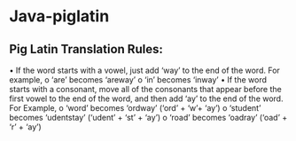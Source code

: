 # Java-piglatin
## Pig Latin Translation Rules:
• If the word starts with a vowel, just add ‘way’ to the end of the word. For example,
o ‘are’ becomes ‘areway’
o ‘in’ becomes ‘inway’
• If the word starts with a consonant, move all of the consonants that appear before the 
first vowel to the end of the word, and then add ‘ay’ to the end of the word. For 
Example,
o ‘word’ becomes ‘ordway’ (‘ord’ + ‘w’+ ‘ay’)
o ‘student’ becomes ‘udentstay’ (‘udent’ + ‘st’ + ‘ay’)
o ‘road’ becomes ‘oadray’ (‘oad’ + ‘r’ + ‘ay’)
